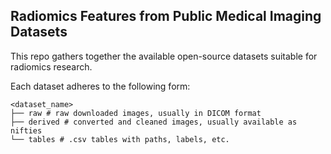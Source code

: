 ## Radiomics Features from Public Medical Imaging Datasets

This repo gathers together the available open-source datasets suitable for radiomics research.

Each dataset adheres to the following form:
```
<dataset_name>
├── raw # raw downloaded images, usually in DICOM format 
├── derived # converted and cleaned images, usually available as nifties
└── tables # .csv tables with paths, labels, etc.
```


